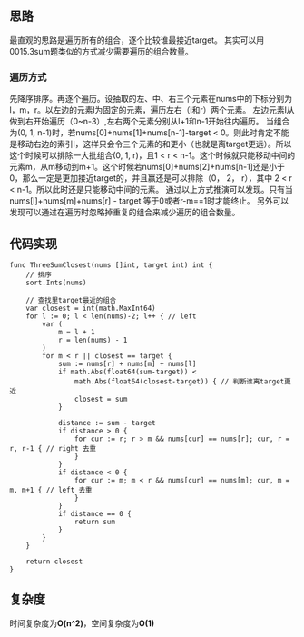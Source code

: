 ## 思路
最直观的思路是遍历所有的组合，逐个比较谁最接近target。
其实可以用0015.3sum题类似的方式减少需要遍历的组合数量。

### 遍历方式
先降序排序。再逐个遍历。设抽取的左、中、右三个元素在nums中的下标分别为l，m，r。以左边的元素l为固定的元素，遍历左右（l和r）两个元素。
左边元素l从做到右开始遍历（0~n-3）,左右两个元素分别从l+1和n-1开始往内遍历。
当组合为(0, 1, n-1)时，若nums[0]+nums[1]+nums[n-1]-target < 0。则此时肯定不能是移动右边的索引l，这样只会令三个元素的和更小（也就是离target更远）。所以这个时候可以排除一大批组合(0, 1, r)，且1 < r < n-1。这个时候就只能移动中间的元素m，从m移动到m+1。这个时候若nums[0]+nums[2]+nums[n-1]还是小于0，那么一定是更加接近target的，并且赢还是可以排除（0， 2， r），其中 2 < r < n-1。所以此时还是只能移动中间的元素。
通过以上方式推演可以发现。只有当nums[l]+nums[m]+nums[r] - target 等于0或者r-m==1时才能终止。
另外可以发现可以通过在遍历时忽略掉重复的组合来减少遍历的组合数量。

## 代码实现
```golang
func ThreeSumClosest(nums []int, target int) int {
	// 排序
	sort.Ints(nums)

	// 查找里target最近的组合
	var closest = int(math.MaxInt64)
	for l := 0; l < len(nums)-2; l++ { // left
		var (
			m = l + 1
			r = len(nums) - 1
		)
		for m < r || closest == target {
			sum := nums[r] + nums[m] + nums[l]
			if math.Abs(float64(sum-target)) <
				math.Abs(float64(closest-target)) { // 判断谁离target更近
				closest = sum
			}

			distance := sum - target
			if distance > 0 {
				for cur := r; r > m && nums[cur] == nums[r]; cur, r = r, r-1 { // right 去重
				}
			}
			if distance < 0 {
				for cur := m; m < r && nums[cur] == nums[m]; cur, m = m, m+1 { // left 去重
				}
			}
			if distance == 0 {
				return sum
			}
		}
	}

	return closest
}
```

## 复杂度
时间复杂度为**O(n^2)**，空间复杂度为**O(1)**
